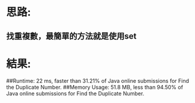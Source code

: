 # 思路: 
## 找重複數，最簡單的方法就是使用set
# 結果:
##Runtime: 22 ms, faster than 31.21% of Java online submissions for Find the Duplicate Number.
##Memory Usage: 51.8 MB, less than 94.50% of Java online submissions for Find the Duplicate Number.